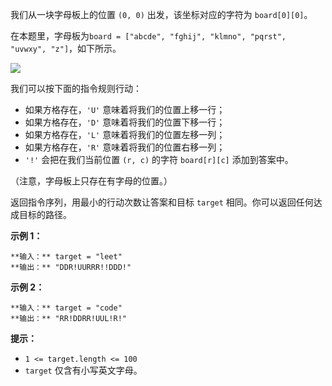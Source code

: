 我们从一块字母板上的位置 `(0, 0)` 出发，该坐标对应的字符为 `board[0][0]`。

在本题里，字母板为`board = ["abcde", "fghij", "klmno", "pqrst", "uvwxy", "z"]`，如下所示。

![](https://assets.leetcode.com/uploads/2019/07/28/azboard.png)

我们可以按下面的指令规则行动：

  * 如果方格存在，`'U'` 意味着将我们的位置上移一行；
  * 如果方格存在，`'D'` 意味着将我们的位置下移一行；
  * 如果方格存在，`'L'` 意味着将我们的位置左移一列；
  * 如果方格存在，`'R'` 意味着将我们的位置右移一列；
  * `'!'` 会把在我们当前位置 `(r, c)` 的字符 `board[r][c]` 添加到答案中。

（注意，字母板上只存在有字母的位置。）

返回指令序列，用最小的行动次数让答案和目标 `target` 相同。你可以返回任何达成目标的路径。



**示例 1：**

    
    
    **输入：** target = "leet"
    **输出：** "DDR!UURRR!!DDD!"
    

**示例 2：**

    
    
    **输入：** target = "code"
    **输出：** "RR!DDRR!UUL!R!"
    



**提示：**

  * `1 <= target.length <= 100`
  * `target` 仅含有小写英文字母。

